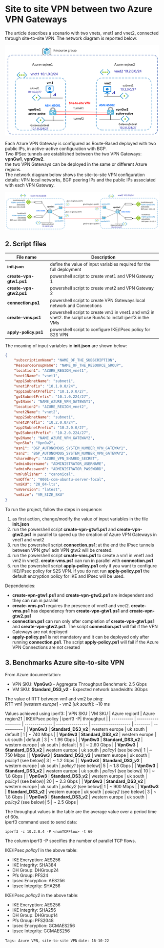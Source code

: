 <properties
pageTitle= 'Site to site VPN between two Azure VPN Gateways'
description= "Site to site VPN between two Azure VPN Gateways"
documentationcenter: Azure
services="VPN Gateway"
documentationCenter="github"
authors="fabferri"
editor=""/>

<tags
   ms.service="howto-Azure-examples"
   ms.devlang="na"
   ms.topic="article"
   ms.tgt_pltfrm="na"
   ms.workload="Azure VPN Gateway, site-to-site VPN"
   ms.date="16/10/2022"
   ms.review=""
   ms.author="fabferri" />

# Site to site VPN between two Azure VPN Gateways
The article describes a scenario with two vnets, vnet1 and vnet2, connected through site-to-site VPN. The network diagram is reported below:

[![1]][1]

Each Azure VPN Gateway is configured as Route-Based deployed with two public IPs, in active-active configuration with BGP. <br>
Two IPSec tunnels are established between the two VPN Gateways: **vpnGw1**, **vpnGtw2**. <br>
the two VPN Gateways can be deployed in the same or different Azure regions. <br>
The network diagram below shows the site-to-site VPN configuration details: VPN local networks, BGP peering IPs and the public IPs associated with each VPN Gateway.

[![2]][2]


## <a name="list of files"></a>2. Script files

| File name                | Description                                                                    |
| ------------------------ | ------------------------------------------------------------------------------ |
| **init.json**            | define the value of input variables required for the full deployment           |
| **create-vpn-gtw1.ps1**  | powershell script to create vnet1 and VPN Gateway 1                            |
| **create-vpn-gtw2.ps1**  | powershell script to create vnet2 and VPN Gateway 2                            |
| **connection.ps1**       | powershell script to create VPN Gateways local network and Connections         |
| **create-vms.ps1**       | powershell script to create vm1 in vnet1 and vm2 in vnet2. the script use RunAs to install iperf3 in the VMs |
| **apply-policy.ps1**     | powershell script to configure IKE/IPsec policy for S2S VPN                    |

The meaning of input variables in **init.json** are shown below:
```json
{
    "subscriptionName": "NAME_OF_THE_SUBSCRIPTION",
    "ResourceGroupName": "NAME_OF_THE_RESOURCE_GROUP",
    "location1": "AZURE_REGION_vnet1",
    "vnet1Name": "vnet1",
    "app1SubnetName": "subnet1",
    "vnet1Prefix": "10.1.0.0/24",
    "app1SubnetPrefix": "10.1.0.0/27",
    "gw1SubnetPrefix": "10.1.0.224/27",
    "gw1Name": "NAME_AZURE_VPN_GATEWAY1",
    "location2": "AZURE_REGION_vnet2",
    "vnet2Name": "vnet2",
    "app2SubnetName": "subnet1",
    "vnet2Prefix": "10.2.0.0/24",
    "app2SubnetPrefix": "10.2.0.0/27",
    "gw2SubnetPrefix": "10.2.0.224/27",
    "gw2Name": "NAME_AZURE_VPN_GATEWAY2",
    "vpnSku": "VpnGw2",
    "asn1": "BGP_AUTONOMOUS_SYSTEM_NUMBER_VPN_GATEWAY1",
    "asn2": "BGP_AUTONOMOUS_SYSTEM_NUMBER_VPN_GATEWAY2",
    "sharedKey": "AZURE_VPN_SHARED_SECRET",
    "adminUsername": "ADMINISTRATOR_USERNAME",
    "adminPassword": "ADMINISTRATOR_PASSWORD",
    "vmPublisher" : "canonical",
    "vmOffer": "0001-com-ubuntu-server-focal",
    "vmSKU": "20_04-lts",
    "vmVersion": "latest",
    "vmSize": "VM_SIZE_SKU"
}
```

To run the project, follow the steps in sequence:
1. as first action, change/modify the value of input variables in the file **init.json**
2. run the powershell script **create-vpn-gtw1.ps1** and **create-vpn-gtw2.ps1** in parallel to speed up the creation of Azure VPN Gateways in vnet1 and vnet2
3. run the powershell script **connection.ps1**; at the end the IPsec tunnels between VPN gtw1 adn VPN gtw2 will be created.
4. run the powershell script **create-vms.ps1** to create a vm1 in vnet1 and vm2 in vnet2. **create-vms.ps1** can run in parallel with **connection.ps1**
5. run the powershell script **apply-policy.ps1** only if you want to configure IKE/IPsec policy for S2S VPN. if you do not run **apply-policy.ps1** the default  encryption policy for IKE and IPsec will be used.

Dependencies:
* **create-vpn-gtw1.ps1** and **create-vpn-gtw2.ps1** are independent and they can run in parallel
* **create-vms.ps1** requires the presence of vnet1 and vnet2. **create-vms.ps1** has dependency from **create-vpn-gtw1.ps1** and **create-vpn-gtw2.ps1**
* **connection.ps1** can run only after completion of **create-vpn-gtw1.ps1** and **create-vpn-gtw2.ps1**. The script **connection.ps1** will fail if the VPN Gateways are not deployed
* **apply-policy.ps1** is not mandatory and it can be deployed only after running **connection.ps1**. The script **apply-policy.ps1** will fail if the Azure VPN Connections are not created

## <a name="list of files"></a>3. Benchmarks Azure site-to-site VPN
From Azure documentation: <br>
* VPN SKU: **VpnGw3** - Aggregate Throughput Benchmark: 2.5 Gbps
* VM SKU: **Standard_DS3_v2** - Expected network bandwidth: 3Gbps

The value of RTT between vm1 and vm2 by ping: <br>
RTT vm1 [_western europe_] - vm2 [_uk south_]: ~10 ms    

Values achieved using iperf3:
| VPN SKU     | VM SKU              | Azure region1  |  Azure region21  | IKE/IPsec policy     |  iperf3 -P| throughput  |
| ----------- | ------------------- | -------------- | ---------------- | -------------------- |  -------- | ----------- |
| **VpnGw3**  | **Standard_DS3_v2** | western europe | uk south         | default              |     1     | ~  740 Mbps |
| **VpnGw3**  | **Standard_DS3_v2** | western europe | uk south         | default              |     3     | ~ 1.96 Gbps |
| **VpnGw3**  | **Standard_DS3_v2** | western europe | uk south         | default              |     5     | ~ 2.60 Gbps |
| **VpnGw3**  | **Standard_DS3_v2** | western europe | uk south         | _policy1_ (see below)|     1     | ~  750 Mbps |
| **VpnGw3**  | **Standard_DS3_v2** | western europe | uk south         | _policy1_ (see below)|     3     | ~ 1.2  Gbps |
| **VpnGw3**  | **Standard_DS3_v2** | western europe | uk south         | _policy1_ (see below)|     5     | ~ 1.8  Gbps |
| **VpnGw3**  | **Standard_DS3_v2** | western europe | uk south         | _policy1_ (see below)|    10     | ~ 1.8  Gbps |
| **VpnGw3**  | **Standard_DS3_v2** | western europe | uk south         | _policy1_ (see below)|    20     | ~ 2.3  Gbps |
| **VpnGw3**  | **Standard_DS3_v2** | western europe | uk south         | _policy2_ (see below)|     1     | ~  900 Mbps |
| **VpnGw3**  | **Standard_DS3_v2** | western europe | uk south         | _policy2_ (see below)|     3     | ~ 1.8  Gbps |
| **VpnGw3**  | **Standard_DS3_v2** | western europe | uk south         | _policy2_ (see below)|     5     | ~ 2.5  Gbps |

The throughput values in the table are the average value over a period time of 60s. <br>
iperf3 command used to send data: 
```
iperf3 -c 10.2.0.4 -P <numTCPFlow> -t 60
```

The column iperf3 -P specifies the number of parallel TCP flows.

IKE/IPsec _policy1_ in the above table: 
* IKE Encryption: AES256
* IKE Integrity: SHA384
* DH Group: DHGroup24
* Pfs Group: PFS24
* Ipsec Encryption: AES256 
* Ipsec Integrity: SHA256 

IKE/IPsec _policy2_ in the above table: 
* IKE Encryption: AES256
* IKE Integrity: SHA256
* DH Group: DHGroup14
* Pfs Group: PFS2048
* Ipsec Encryption: GCMAES256 
* Ipsec Integrity: GCMAES256 




`Tags: Azure VPN, site-to-site VPN`
`date: 16-10-22`

<!--Image References-->

[1]: ./media/network-diagram.png "network diagram"
[2]: ./media/network-diagram2.png "site-to-site VPN details"

<!--Link References-->

